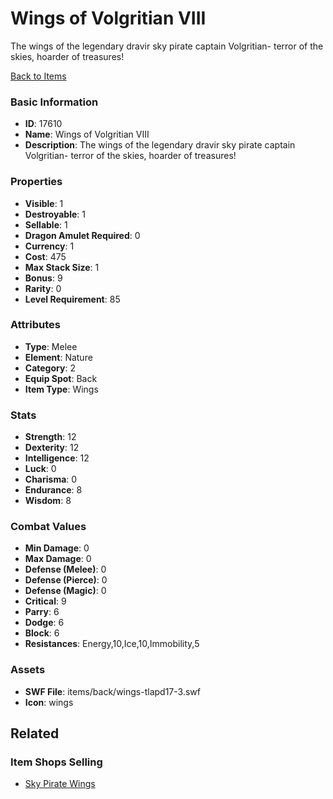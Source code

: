 # Wings of Volgritian VIII

The wings of the legendary dravir sky pirate captain Volgritian- terror of the skies, hoarder of treasures!

[Back to Items](../items.md)

### Basic Information

- **ID**: 17610
- **Name**: Wings of Volgritian VIII
- **Description**: The wings of the legendary dravir sky pirate captain Volgritian- terror of the skies, hoarder of treasures!

### Properties

- **Visible**: 1
- **Destroyable**: 1
- **Sellable**: 1
- **Dragon Amulet Required**: 0
- **Currency**: 1
- **Cost**: 475
- **Max Stack Size**: 1
- **Bonus**: 9
- **Rarity**: 0
- **Level Requirement**: 85

### Attributes

- **Type**: Melee
- **Element**: Nature
- **Category**: 2
- **Equip Spot**: Back
- **Item Type**: Wings

### Stats

- **Strength**: 12
- **Dexterity**: 12
- **Intelligence**: 12
- **Luck**: 0
- **Charisma**: 0
- **Endurance**: 8
- **Wisdom**: 8

### Combat Values

- **Min Damage**: 0
- **Max Damage**: 0
- **Defense (Melee)**: 0
- **Defense (Pierce)**: 0
- **Defense (Magic)**: 0
- **Critical**: 9
- **Parry**: 6
- **Dodge**: 6
- **Block**: 6
- **Resistances**: Energy,10,Ice,10,Immobility,5

### Assets

- **SWF File**: items/back/wings-tlapd17-3.swf
- **Icon**: wings

## Related

### Item Shops Selling

- [Sky Pirate Wings](../item-shops/569-sky-pirate-wings.md)

